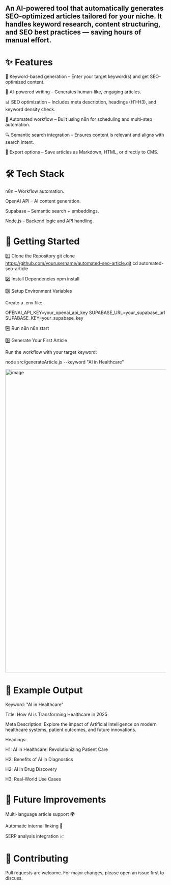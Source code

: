 ## An AI-powered tool that automatically generates SEO-optimized articles tailored for your niche. It handles keyword research, content structuring, and SEO best practices — saving hours of manual effort.

# ✨ Features

🔑 Keyword-based generation – Enter your target keyword(s) and get SEO-optimized content.

📝 AI-powered writing – Generates human-like, engaging articles.

📊 SEO optimization – Includes meta description, headings (H1–H3), and keyword density check.

🔄 Automated workflow – Built using n8n for scheduling and multi-step automation.

🔍 Semantic search integration – Ensures content is relevant and aligns with search intent.

📑 Export options – Save articles as Markdown, HTML, or directly to CMS.

# 🛠️ Tech Stack

n8n
 – Workflow automation.

OpenAI API
 – AI content generation.

Supabase
 – Semantic search + embeddings.

Node.js
 – Backend logic and API handling.


# 🚀 Getting Started
1️⃣ Clone the Repository
git clone https://github.com/yourusername/automated-seo-article.git
cd automated-seo-article

2️⃣ Install Dependencies
npm install

3️⃣ Setup Environment Variables

Create a .env file:

OPENAI_API_KEY=your_openai_api_key
SUPABASE_URL=your_supabase_url
SUPABASE_KEY=your_supabase_key

4️⃣ Run n8n
n8n start

5️⃣ Generate Your First Article

Run the workflow with your target keyword:

node src/generateArticle.js --keyword "AI in Healthcare"

<img width="1408" height="952" alt="image" src="https://github.com/user-attachments/assets/c3d616fa-5bb9-4de9-bc0a-8edf368b7481" />


# 📌 Example Output

Keyword: "AI in Healthcare"

Title: How AI is Transforming Healthcare in 2025

Meta Description: Explore the impact of Artificial Intelligence on modern healthcare systems, patient outcomes, and future innovations.

Headings:

H1: AI in Healthcare: Revolutionizing Patient Care

H2: Benefits of AI in Diagnostics

H2: AI in Drug Discovery

H3: Real-World Use Cases


# 🧩 Future Improvements

Multi-language article support 🌍

Automatic internal linking 🔗

SERP analysis integration 📈

# 🤝 Contributing

Pull requests are welcome. For major changes, please open an issue first to discuss.
